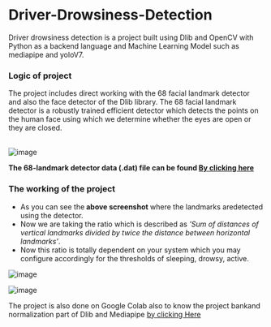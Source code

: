 # Driver-Drowsiness-Detection
Driver drowsiness detection is a project built using Dlib and OpenCV with Python as a backend language and Machine Learning Model such as mediapipe and yoloV7.
<h3>Logic of project</h3>
The project includes direct working with the 68 facial landmark detector and also the face detector of the Dlib library.
The 68 facial landmark detector is a robustly trained efficient detector which detects the points on the human face using which 
we determine whether the eyes are open or they are closed.</br></br>

![image](https://user-images.githubusercontent.com/98334696/205435773-bc870db0-13d4-479a-ad34-332f960dba82.png)

<b>The 68-landmark detector data (.dat) file can be found <a href="http://dlib.net/files/shape_predictor_68_face_landmarks.dat.bz2"> By clicking here</a></B>

<h3>The working of the project</h3>
<ul><li>As you can see the<b> above screenshot</b> where the landmarks aredetected using the detector.
<li>Now we are taking the ratio which is described as <i>'Sum of distances of vertical landmarks divided by twice the distance between horizontal landmarks'</i>.
<li>Now this ratio is totally dependent on your system which you may configure accordingly for the thresholds of sleeping, drowsy, active.</ul>

![image](https://user-images.githubusercontent.com/98334696/205435815-ae917d5e-db31-4fec-9164-2c5163661954.png)

![image](https://user-images.githubusercontent.com/98334696/205435823-1567b03a-d3b3-489d-a3ce-6d70e44da715.png)

The project is also done on Google Colab also to know the project bankand normalization part of Dlib and Mediapipe 
<a href="https://colab.research.google.com/drive/1rkYvWGGlHnwxIwHUzkXSPeiiQ1E2zqA4#scrollTo=7xF7-27NSBNT"> by clicking Here</a>


